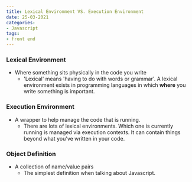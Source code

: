 ```yaml
---
title: Lexical Environment VS. Execution Environment
date: 25-03-2021
categories:
- Javascript
tags:
- front end
---
```


### Lexical Environment

- Where something sits physically in the code you write
    - 'Lexical' means 'having to do with words or grammar'. A lexical environment exists in programming languages in which **where** you write something is important.

### Execution Environment

- A wrapper to help manage the code that is running.
    - There are lots of lexical environments. Which one is currently running is managed via execution contexts. It can contain things beyond what you've written in your code.
    
### Object Definition
- A collection of name/value pairs
    - The simplest definition when talking about Javascript.
